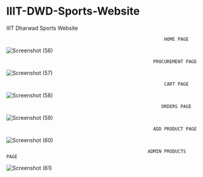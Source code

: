 # IIIT-DWD-Sports-Website
 IIIT Dharwad Sports Website

                                                              HOME PAGE
![Screenshot (56)](https://user-images.githubusercontent.com/97025079/231405957-4fd99f95-b91e-45a2-9cc5-2a9e5b29e569.png)

                                                          PROCUREMENT PAGE
![Screenshot (57)](https://user-images.githubusercontent.com/97025079/231406058-0ea6e619-2a6f-49e9-b3d5-0d329fe97b81.png)

                                                              CART PAGE
![Screenshot (58)](https://user-images.githubusercontent.com/97025079/231406166-f6ff37ab-c6da-4502-b844-b2624cac049d.png)

                                                             ORDERS PAGE
![Screenshot (59)](https://user-images.githubusercontent.com/97025079/231406257-c5484432-bad2-43e6-8043-000011cc5cc6.png)

                                                          ADD PRODUCT PAGE
![Screenshot (60)](https://user-images.githubusercontent.com/97025079/231406345-3e84b0fb-ed9c-46fa-80de-51df517e18b4.png)

                                                        ADMIN PRODUCTS PAGE
![Screenshot (61)](https://user-images.githubusercontent.com/97025079/231406424-043dfcd1-5ba4-40a6-8bf7-84500b714016.png)
